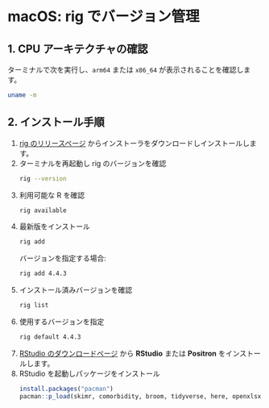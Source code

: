 # macOS: rig でバージョン管理

## 1. CPU アーキテクチャの確認
ターミナルで次を実行し、`arm64` または `x86_64` が表示されることを確認します。
```bash
uname -m
```

## 2. インストール手順
1. [rig のリリースページ](https://github.com/r-lib/rig/releases) からインストーラをダウンロードしインストールします。
2. ターミナルを再起動し rig のバージョンを確認
   ```bash
   rig --version
   ```
3. 利用可能な R を確認
   ```bash
   rig available
   ```
4. 最新版をインストール
   ```bash
   rig add
   ```
   バージョンを指定する場合:
   ```bash
   rig add 4.4.3
   ```
5. インストール済みバージョンを確認
   ```bash
   rig list
   ```
6. 使用するバージョンを指定
   ```bash
   rig default 4.4.3
   ```
7. [RStudio のダウンロードページ](https://posit.co/download/rstudio-desktop/) から **RStudio** または **Positron** をインストールします。
8. RStudio を起動しパッケージをインストール
   ```r
   install.packages("pacman")
   pacman::p_load(skimr, comorbidity, broom, tidyverse, here, openxlsx, tableone)
   ```
